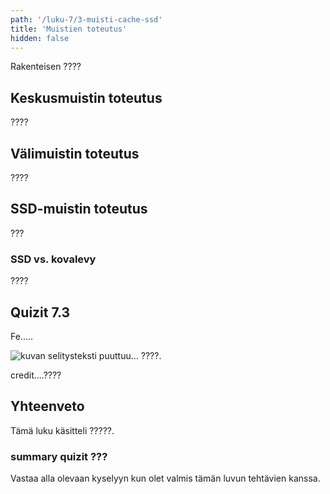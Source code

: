 ```yaml
---
path: '/luku-7/3-muisti-cache-ssd'
title: 'Muistien toteutus'
hidden: false
---
```


<div>
<lead>Rakenteisen ???? </lead>
</div>

## Keskusmuistin toteutus
????

## Välimuistin toteutus
????

## SSD-muistin toteutus
???

### SSD vs. kovalevy
????


## Quizit 7.3
<!-- Quiz 7.3.?? -->
<div><quiznator id="5caf0493fd9fd71425c6d6c6"></quiznator></div>





<text-box variant="example" name="Historiaa:  Ferriittirengasmuisti">
  
Fe.....
<!-- kuva: ch-7-3-ferriitti    -->

![kuvan selitysteksti puuttuu... ????.](./ch-7-3-ferriitti.svg)
<div>
<illustrations motive="ch-7-3-ferriitti"></illustrations>
</div>
credit....???? 

</text-box>

## Yhteenveto
Tämä luku käsitteli ?????.


###  summary quizit ???
Vastaa alla olevaan kyselyyn kun olet valmis tämän luvun tehtävien kanssa.

<div><quiznator id="5caf0493fd9fd71425c6d6c6"></quiznator></div>

